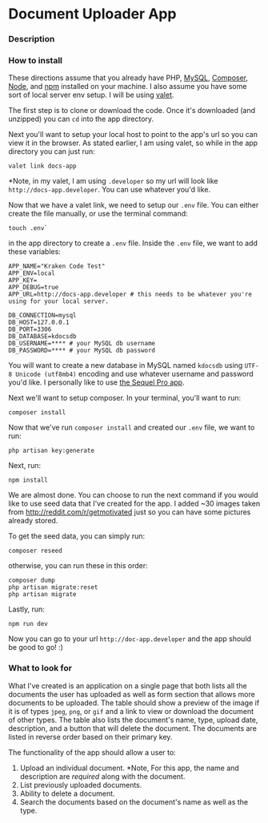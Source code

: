 # Document Uploader App

### Description

### How to install
These directions assume that you already have PHP, [MySQL](https://www.npmjs.com/package/mysql), [Composer](https://getcomposer.org/), [Node](https://nodejs.org/en/download/), and [npm](https://www.npmjs.com/get-npm) installed on your machine. I also assume you have some sort of local server env setup. I will be using [valet](https://laravel.com/docs/5.6/valet).

The first step is to clone or download the code. Once it's downloaded (and unzipped) you can `cd` into the app directory.

Next you'll want to setup your local host to point to the app's url so you can view it in the browser. As stated earlier, I am using valet, so while in the app directory you can just run:
```
valet link docs-app
``` 
*Note, in my valet, I am using `.developer` so my url will look like `http://docs-app.developer`. You can use whatever you'd like.

Now that we have a valet link, we need to setup our `.env` file. You can either create the file manually, or use the terminal command:
```
touch .env`
```
in the app directory to create a `.env` file. Inside the `.env` file, we want to add these variables:
```
APP_NAME="Kraken Code Test"
APP_ENV=local
APP_KEY=
APP_DEBUG=true
APP_URL=http://docs-app.developer # this needs to be whatever you're using for your local server.

DB_CONNECTION=mysql
DB_HOST=127.0.0.1
DB_PORT=3306
DB_DATABASE=kdocsdb
DB_USERNAME=**** # your MySQL db username
DB_PASSWORD=**** # your MySQL db password
```
You will want to create a new database in MySQL named `kdocsdb` using `UTF-8 Unicode (utf8mb4)` encoding and use whatever username and password you'd like. I personally like to use [the Sequel Pro app](https://www.sequelpro.com/).

Next we'll want to setup composer. In your terminal, you'll want to run:
```
composer install
```
Now that we've run `composer install` and created our `.env` file, we want to run:
```
php artisan key:generate
```
Next, run:
```
npm install
```

We are almost done. You can choose to run the next command if you would like to use seed data that I've created for the app. I added ~30 images taken from http://reddit.com/r/getmotivated just so you can have some pictures already stored. 

To get the seed data, you can simply run:
```
composer reseed
```
otherwise, you can run these in this order:
```
composer dump
php artisan migrate:reset
php artisan migrate
```
Lastly, run:
```
npm run dev
```
Now you can go to your url `http://doc-app.developer` and the app should be good to go! :)

### What to look for
What I've created is an application on a single page that both lists all the documents the user has uploaded as well as form section that allows more documents to be uploaded. The table should show a preview of the image if it is of types `jpeg`, `png`, or `gif` and a link to view or download the document of other types. The table also lists the document's name, type, upload date, description, and a button that will delete the document. The documents are listed in reverse order based on their primary key.

The functionality of the app should allow a user to:
1. Upload an individual document. *Note, For this app, the name and description are *required* along with the document.
2. List previously uploaded documents. 
3. Ability to delete a document.
4. Search the documents based on the document's name as well as the type. 

